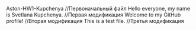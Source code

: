 Aston-HW1-Kupchenya //Первоначальный файл
Hello everyone, my name is Svetlana Kupchenya. //Первая модификация
Welcome to my GitHub profile! //Вторая модификация
This is a test file. //Третья модификация